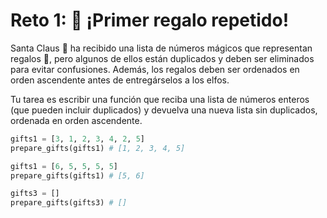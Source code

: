 # Reto 1: 🎁 ¡Primer regalo repetido!

Santa Claus 🎅 ha recibido una lista de números mágicos que representan regalos 🎁, pero algunos de ellos están duplicados y deben ser eliminados para evitar confusiones. Además, los regalos deben ser ordenados en orden ascendente antes de entregárselos a los elfos.

Tu tarea es escribir una función que reciba una lista de números enteros (que pueden incluir duplicados) y devuelva una nueva lista sin duplicados, ordenada en orden ascendente.

```python
gifts1 = [3, 1, 2, 3, 4, 2, 5]
prepare_gifts(gifts1) # [1, 2, 3, 4, 5]

gifts1 = [6, 5, 5, 5, 5]
prepare_gifts(gifts1) # [5, 6]

gifts3 = []
prepare_gifts(gifts3) # []
```